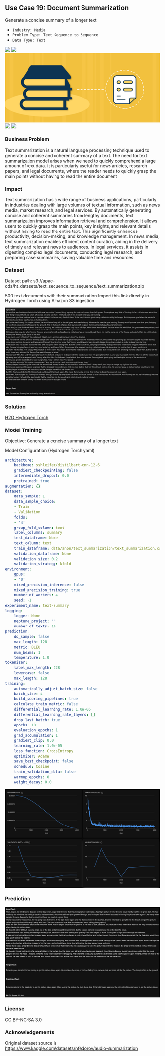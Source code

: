 ## Use Case 19: Document Summarization

Generate a concise summary of a longer text

- `Industry: Media`
- `Problem Type: Text Sequence to Sequence`
- `Data Type: Text`

![](https://github.com/h2oai/ht-catalog/blob/646864e3c695f7c721514159bd6c59520dab7438/Assets/use-cases/text_summarization/cover.png)
![](https://github.com/h2oai/ht-catalog/blob/646864e3c695f7c721514159bd6c59520dab7438/Assets/use-cases/text_summarization/cover.jpg)
![](https://github.com/h2oai/ht-catalog/blob/646864e3c695f7c721514159bd6c59520dab7438/Assets/use-cases/text_summarization/cover.jpeg)
![](https://github.com/h2oai/ht-catalog/blob/646864e3c695f7c721514159bd6c59520dab7438/Assets/use-cases/text_summarization/cover.webp)
![](https://github.com/h2oai/ht-catalog/blob/646864e3c695f7c721514159bd6c59520dab7438/Assets/use-cases/text_summarization/cover)

### Business Problem 

Text summarization is a natural language processing technique used to generate a concise and coherent summary of a text. The need for text summarization model arises when we need to quickly comprehend a large amount of text data. It is particularly useful for news articles, research papers, and legal documents, where the reader needs to quickly grasp the main points without having to read the entire document

### Impact

Text summarization has a wide range of business applications, particularly in industries dealing with large volumes of textual information, such as news media, market research, and legal services. By automatically generating concise and coherent summaries from lengthy documents, text summarization improves information retrieval and comprehension. It allows users to quickly grasp the main points, key insights, and relevant details without having to read the entire text. This significantly enhances productivity, decision-making, and knowledge management. In news media, text summarization enables efficient content curation, aiding in the delivery of timely and relevant news to audiences. In legal services, it assists in digesting complex legal documents, conducting legal research, and preparing case summaries, saving valuable time and resources.

### Dataset

Dataset path: s3://apac-cds/ht_datasets/text_sequence_to_sequence/text_summarization.zip

500 text documents with their summarization Import this link directly in Hydrogen Torch using Amazon S3 ingestion

![train data](https://github.com/h2oai/ht-catalog/blob/646864e3c695f7c721514159bd6c59520dab7438/Assets/use-cases/text_summarization/train%20data.png)

### Solution

[H2O Hydrogen Torch](https://docs.h2o.ai/h2o-hydrogen-torch/)

### Model Training

Objective: Generate a concise summary of a longer text

Model Configuration (Hydrogen Torch yaml)

```yaml
architecture:
    backbone: sshleifer/distilbart-cnn-12-6
    gradient_checkpointing: false
    intermediate_dropout: 0.0
    pretrained: true
augmentation: {}
dataset:
    data_sample: 1
    data_sample_choice:
    - Train
    - Validation
    folds:
    - '4'
    group_fold_column: text
    label_columns: summary
    test_dataframe: None
    text_column: text
    train_dataframe: data/anon/text_summarization/text_summarization.csv
    validation_dataframe: None
    validation_size: 0.2
    validation_strategy: kfold
environment:
    gpus:
    - '0'
    mixed_precision_inference: false
    mixed_precision_training: true
    number_of_workers: 4
    seed: -1
experiment_name: text-summary
logging:
    logger: None
    neptune_project: ''
    number_of_texts: 10
prediction:
    do_sample: false
    max_length: 128
    metric: BLEU
    num_beams: 1
    temperature: 1.0
tokenizer:
    label_max_length: 128
    lowercase: false
    max_length: 128
training:
    automatically_adjust_batch_size: false
    batch_size: 4
    build_scoring_pipelines: true
    calculate_train_metric: false
    differential_learning_rate: 1.0e-05
    differential_learning_rate_layers: []
    drop_last_batch: true
    epochs: 10
    evaluation_epochs: 1
    grad_accumulation: 1
    gradient_clip: 0.0
    learning_rate: 1.0e-05
    loss_function: CrossEntropy
    optimizer: AdamW
    save_best_checkpoint: false
    schedule: Cosine
    train_validation_data: false
    warmup_epochs: 0
    weight_decay: 0.0

```

![chart](https://github.com/h2oai/ht-catalog/blob/646864e3c695f7c721514159bd6c59520dab7438/Assets/use-cases/text_summarization/chart.png)


### Prediction

![Predictions](https://github.com/h2oai/ht-catalog/blob/646864e3c695f7c721514159bd6c59520dab7438/Assets/use-cases/text_summarization/Validation%20Predictions.png)

### License

CC BY-NC-SA 3.0

### Acknowledgements

Original dataset source is https://www.kaggle.com/datasets/nfedorov/audio-summarization
